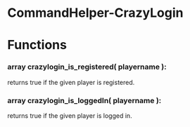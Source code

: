 CommandHelper-CrazyLogin
========================
# Functions
### array crazylogin\_is\_registered( playername ):
returns true if the given player is registered.

### array crazylogin\_is\_loggedIn( playername ):
returns true if the given player is logged in.